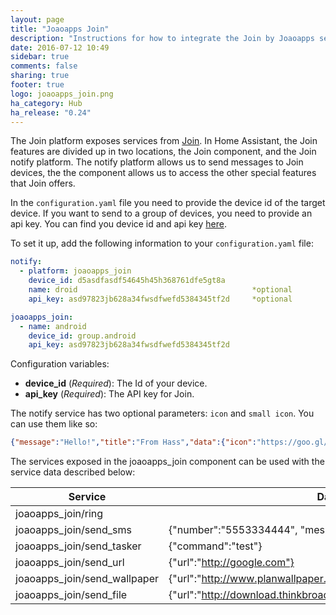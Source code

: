 ```yaml
---
layout: page
title: "Joaoapps Join"
description: "Instructions for how to integrate the Join by Joaoapps service within Home Assistant."
date: 2016-07-12 10:49
sidebar: true
comments: false
sharing: true
footer: true
logo: joaoapps_join.png
ha_category: Hub
ha_release: "0.24"
---
```



The Join platform exposes services from [Join](http://joaoapps.com/join). In Home Assistant, the Join features are divided up in two locations, the Join component, and the Join notify platform. The notify platform allows us to send messages to Join devices, the the component allows us to access the other special features that Join offers.

In the `configuration.yaml` file you need to provide the device id of the target device. If you want to send to a group of devices, you need to provide an api key.  You can find you device id and api key [here](https://joinjoaomgcd.appspot.com/). 

To set it up, add the following information to your `configuration.yaml` file:

```yaml
notify:
  - platform: joaoapps_join
    device_id: d5asdfasdf54645h45h368761dfe5gt8a
    name: droid                                       *optional
    api_key: asd97823jb628a34fwsdfwefd5384345tf2d     *optional

joaoapps_join:
  - name: android
    device_id: group.android
    api_key: asd97823jb628a34fwsdfwefd5384345tf2d
```

Configuration variables:

- **device_id** (*Required*): The Id of your device.
- **api_key** (*Required*): The API key for Join.

The notify service has two optional parameters: `icon` and `small icon`.  You can use them like so:

```json
{"message":"Hello!","title":"From Hass","data":{"icon":"https://goo.gl/KVqcYi","smallicon":"http://goo.gl/AU4Wf1"}}
```

The services exposed in the joaoapps_join component can be used with the service data described below:

| Service                      	| Data                                                             	|
|------------------------------	|------------------------------------------------------------------	|
| joaoapps_join/ring           	|                                                                  	|
| joaoapps_join/send_sms       	| {"number":"5553334444", "message":"Hello!"}                      	|
| joaoapps_join/send_tasker    	| {"command":"test"}                                               	|
| joaoapps_join/send_url       	| {"url":"http://google.com"}                                      	|
| joaoapps_join/send_wallpaper 	| {"url":"http://www.planwallpaper.com/static/images/ZhGEqAP.jpg"} 	|
| joaoapps_join/send_file      	| {"url":"http://download.thinkbroadband.com/5MB.zip"}             	|

